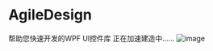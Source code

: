 # AgileDesign
帮助您快速开发的WPF UI控件库
正在加速建造中......
![image](https://user-images.githubusercontent.com/56998197/125036207-5427b680-e0c5-11eb-8fcf-304b723aa4af.png)

